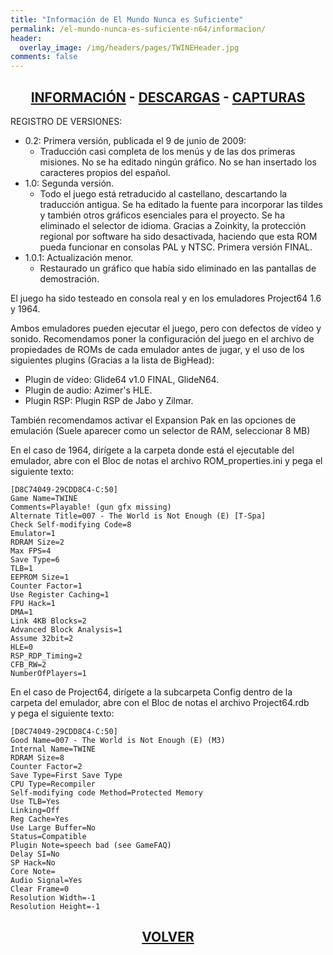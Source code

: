 ```yaml
---
title: "Información de El Mundo Nunca es Suficiente"
permalink: /el-mundo-nunca-es-suficiente-n64/informacion/
header:
  overlay_image: /img/headers/pages/TWINEHeader.jpg
comments: false
---
```

<h2 style="text-align: center;"><strong><a href="/el-mundo-nunca-es-suficiente-n64/informacion/">INFORMACIÓN</a> - <a href="/el-mundo-nunca-es-suficiente-n64/descargar/">DESCARGAS</a> - <a href="/el-mundo-nunca-es-suficiente-n64/capturas/">CAPTURAS</a></strong></h2>

REGISTRO DE VERSIONES:

 - 0.2: Primera versión, publicada el 9 de junio de 2009:
   - Traducción casi completa de los menús y de las dos primeras misiones. 
     No se ha editado ningún gráfico. No se han insertado los caracteres 
     propios del español.
 - 1.0: Segunda versión.
   - Todo el juego está retraducido al castellano, descartando la 
     traducción antigua. Se ha editado la fuente para incorporar las 
     tildes y también otros gráficos esenciales para el proyecto. Se ha 
     eliminado el selector de idioma. Gracias a Zoinkity, la protección 
     regional por software ha sido desactivada, haciendo que esta ROM pueda
     funcionar en consolas PAL y NTSC. Primera versión FINAL.
 - 1.0.1: Actualización menor.
   - Restaurado un gráfico que había sido eliminado en las pantallas 
     de demostración.

El juego ha sido testeado en consola real y en los emuladores Project64 1.6 y 1964.

Ambos emuladores pueden ejecutar el juego, pero con defectos de vídeo y sonido. 
Recomendamos poner la configuración del juego en el archivo de propiedades de ROMs de 
cada emulador antes de jugar, y el uso de los siguientes plugins (Gracias a la lista de 
BigHead):  
- Plugin de vídeo: Glide64 v1.0 FINAL, GlideN64.  
- Plugin de audio: Azimer's HLE.  
- Plugin RSP: Plugin RSP de Jabo y Zilmar.

También recomendamos activar el Expansion Pak en las opciones de emulación (Suele aparecer 
como un selector de RAM, seleccionar 8 MB)

En el caso de 1964, dirígete a la carpeta donde está el ejecutable del emulador, abre con el 
Bloc de notas el archivo ROM_properties.ini y pega el siguiente texto:

```
[D8C74049-29CDD8C4-C:50]  
Game Name=TWINE  
Comments=Playable! (gun gfx missing)  
Alternate Title=007 - The World is Not Enough (E) [T-Spa]  
Check Self-modifying Code=8  
Emulator=1  
RDRAM Size=2  
Max FPS=4  
Save Type=6  
TLB=1  
EEPROM Size=1  
Counter Factor=1  
Use Register Caching=1  
FPU Hack=1  
DMA=1  
Link 4KB Blocks=2  
Advanced Block Analysis=1  
Assume 32bit=2  
HLE=0  
RSP_RDP_Timing=2  
CFB_RW=2  
NumberOfPlayers=1
```

En el caso de Project64, dirígete a la subcarpeta Config dentro de la  
carpeta del emulador, abre con el Bloc de notas el archivo Project64.rdb  
y pega el siguiente texto:

```
[D8C74049-29CDD8C4-C:50]  
Good Name=007 - The World is Not Enough (E) (M3)  
Internal Name=TWINE  
RDRAM Size=8  
Counter Factor=2  
Save Type=First Save Type  
CPU Type=Recompiler  
Self-modifying code Method=Protected Memory  
Use TLB=Yes  
Linking=Off  
Reg Cache=Yes  
Use Large Buffer=No  
Status=Compatible  
Plugin Note=speech bad (see GameFAQ)  
Delay SI=No  
SP Hack=No  
Core Note=  
Audio Signal=Yes  
Clear Frame=0  
Resolution Width=-1  
Resolution Height=-1
```

<h2 style="text-align: center;"><a href="/el-mundo-nunca-es-suficiente-n64/"><strong>VOLVER</strong></a></h2>



